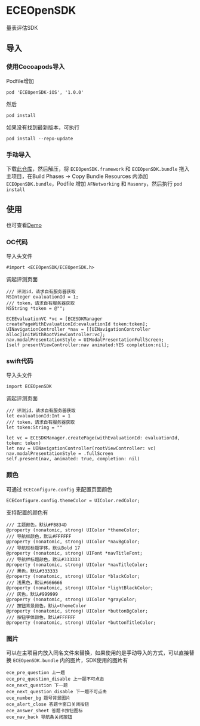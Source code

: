 # ECEOpenSDK
量表评估SDK

## 导入
### 使用Cocoapods导入
Podfile增加

	pod 'ECEOpenSDK-iOS', '1.0.0'
	
然后

	pod install
	
如果没有找到最新版本，可执行

	pod install --repo-update		
	
### 手动导入
下载[此仓库](https://github.com/zhihanltd/ECEOpenSDK-iOS/archive/refs/heads/master.zip)，然后解压，将 `ECEOpenSDK.framework` 和 `ECEOpenSDK.bundle` 拖入主项目，在Build Phases -> Copy Bundle Resources 内添加 `ECEOpenSDK.bundle`，Podfile 增加 `AFNetworking` 和 `Masonry`，然后执行 `pod install`

## 使用

也可查看[Demo](https://github.com/zhihanltd/ECEOpenSDK-iOSDemo.git)

### OC代码

导入头文件

	#import <ECEOpenSDK/ECEOpenSDK.h>

调起评测页面

	/// 评测id，请求自有服务器获取
    NSInteger evaluationId = 1;
    /// token，请求自有服务器获取
    NSString *token = @"";
    
    ECEEvaluationVC *vc = [ECESDKManager createPageWithEvaluationId:evaluationId token:token];
    UINavigationController *nav = [[UINavigationController alloc]initWithRootViewController:vc];
    nav.modalPresentationStyle = UIModalPresentationFullScreen;
    [self presentViewController:nav animated:YES completion:nil];	


### swift代码

导入头文件

	import ECEOpenSDK

调起评测页面

    /// 评测id，请求自有服务器获取
    let evaluationId:Int = 1
    /// token，请求自有服务器获取
    let token:String = ""
        
    let vc = ECESDKManager.createPage(withEvaluationId: evaluationId, token: token)
    let nav = UINavigationController(rootViewController: vc)
    nav.modalPresentationStyle = .fullScreen
    self.present(nav, animated: true, completion: nil)	
### 颜色
可通过 `ECEConfigure.config` 来配置页面颜色

	ECEConfigure.config.themeColor = UIColor.redColor;
	
支持配置的颜色有

```
/// 主题颜色，默认#FB834D
@property (nonatomic, strong) UIColor *themeColor;
/// 导航栏颜色，默认#FFFFFF
@property (nonatomic, strong) UIColor *navBgColor;
/// 导航栏标题字体，默认Bold 17
@property (nonatomic, strong) UIFont *navTitleFont;
/// 导航栏标题颜色，默认#333333
@property (nonatomic, strong) UIColor *navTitleColor;
/// 黑色，默认#333333
@property (nonatomic, strong) UIColor *blackColor;
/// 浅黑色，默认#666666
@property (nonatomic, strong) UIColor *lightBlackColor;
/// 灰色，默认#999999
@property (nonatomic, strong) UIColor *grayColor;
/// 按钮背景颜色，默认=themeColor
@property (nonatomic, strong) UIColor *buttonBgColor;
/// 按钮字体颜色，默认#FFFFFF
@property (nonatomic, strong) UIColor *buttonTitleColor;
```
	
### 图片
可以在主项目内放入同名文件来替换，如果使用的是手动导入的方式，可以直接替换 `ECEOpenSDK.bundle` 内的图片，SDK使用的图片有

```
ece_pre_question 上一题  
ece_pre_question_disable 上一题不可点击  
ece_next_question 下一题  
ece_next_question_disable 下一题不可点击  
ece_number_bg 题号背景图片 
ece_alert_close 答题卡窗口关闭按钮   
ece_answer_sheet 答题卡按钮图标  
ece_nav_back 导航条关闭按钮   
```

